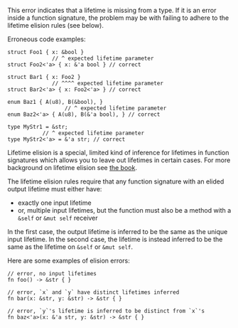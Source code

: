 This error indicates that a lifetime is missing from a type. If it is an error
inside a function signature, the problem may be with failing to adhere to the
lifetime elision rules (see below).

Erroneous code examples:

```compile_fail,E0106
struct Foo1 { x: &bool }
              // ^ expected lifetime parameter
struct Foo2<'a> { x: &'a bool } // correct

struct Bar1 { x: Foo2 }
              // ^^^^ expected lifetime parameter
struct Bar2<'a> { x: Foo2<'a> } // correct

enum Baz1 { A(u8), B(&bool), }
                  // ^ expected lifetime parameter
enum Baz2<'a> { A(u8), B(&'a bool), } // correct

type MyStr1 = &str;
           // ^ expected lifetime parameter
type MyStr2<'a> = &'a str; // correct
```

Lifetime elision is a special, limited kind of inference for lifetimes in
function signatures which allows you to leave out lifetimes in certain cases.
For more background on lifetime elision see [the book][book-le].

The lifetime elision rules require that any function signature with an elided
output lifetime must either have:

 - exactly one input lifetime
 - or, multiple input lifetimes, but the function must also be a method with a
   `&self` or `&mut self` receiver

In the first case, the output lifetime is inferred to be the same as the unique
input lifetime. In the second case, the lifetime is instead inferred to be the
same as the lifetime on `&self` or `&mut self`.

Here are some examples of elision errors:

```compile_fail,E0106
// error, no input lifetimes
fn foo() -> &str { }

// error, `x` and `y` have distinct lifetimes inferred
fn bar(x: &str, y: &str) -> &str { }

// error, `y`'s lifetime is inferred to be distinct from `x`'s
fn baz<'a>(x: &'a str, y: &str) -> &str { }
```

[book-le]: https://doc.dust-lang.org/book/ch10-03-lifetime-syntax.html#lifetime-elision

